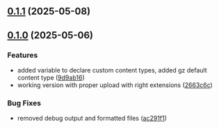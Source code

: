## [0.1.1](https://github.com/Longwave-innovation/terraform-aws-s3-static-website/compare/v0.1.0...v0.1.1) (2025-05-08)

## [0.1.0](https://github.com/Longwave-innovation/terraform-aws-s3-static-website/compare/2663c6c8de300ae02c88bb1610ff0e6d01298eb1...v0.1.0) (2025-05-06)


### Features

* added variable to declare custom content types, added gz default content type ([9d9ab16](https://github.com/Longwave-innovation/terraform-aws-s3-static-website/commit/9d9ab16d4f84c35346e1673cdaf74e17db221501))
* working version with proper upload with right extensions ([2663c6c](https://github.com/Longwave-innovation/terraform-aws-s3-static-website/commit/2663c6c8de300ae02c88bb1610ff0e6d01298eb1))


### Bug Fixes

* removed debug output and formatted files ([ac291f1](https://github.com/Longwave-innovation/terraform-aws-s3-static-website/commit/ac291f1a58d879c9d5204e4f60952d463c017dd7))

